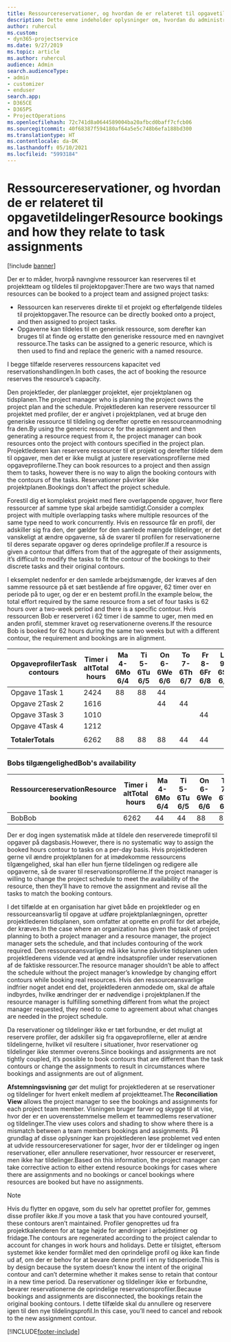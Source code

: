 ```yaml
---
title: Ressourcereservationer, og hvordan de er relateret til opgavetildelinger
description: Dette emne indeholder oplysninger om, hvordan du administrerer navngivne ressourcer, ressourcereservationer og opgavetildelinger, og hvordan de er relateret til hinanden.
author: ruhercul
ms.custom:
- dyn365-projectservice
ms.date: 9/27/2019
ms.topic: article
ms.author: ruhercul
audience: Admin
search.audienceType:
- admin
- customizer
- enduser
search.app:
- D365CE
- D365PS
- ProjectOperations
ms.openlocfilehash: 72c741d8a0644589004ba20afbcd0baff7cfcb06
ms.sourcegitcommit: 40f68387f594180af64a5e5c748b6efa188bd300
ms.translationtype: HT
ms.contentlocale: da-DK
ms.lasthandoff: 05/10/2021
ms.locfileid: "5993184"
---
```

# <a name="resource-bookings-and-how-they-relate-to-task-assignments"></a><span data-ttu-id="46b2c-103">Ressourcereservationer, og hvordan de er relateret til opgavetildelinger</span><span class="sxs-lookup"><span data-stu-id="46b2c-103">Resource bookings and how they relate to task assignments</span></span>

[!include [banner](../includes/psa-now-project-operations.md)]

<span data-ttu-id="46b2c-104">Der er to måder, hvorpå navngivne ressourcer kan reserveres til et projektteam og tildeles til projektopgaver:</span><span class="sxs-lookup"><span data-stu-id="46b2c-104">There are two ways that named resources can be booked to a project team and assigned project tasks:</span></span>

- <span data-ttu-id="46b2c-105">Ressourcen kan reserveres direkte til et projekt og efterfølgende tildeles til projektopgaver.</span><span class="sxs-lookup"><span data-stu-id="46b2c-105">The resource can be directly booked onto a project, and then assigned to project tasks.</span></span>
- <span data-ttu-id="46b2c-106">Opgaverne kan tildeles til en generisk ressource, som derefter kan bruges til at finde og erstatte den generiske ressource med en navngivet ressource.</span><span class="sxs-lookup"><span data-stu-id="46b2c-106">The tasks can be assigned to a generic resource, which is then used to find and replace the generic with a named resource.</span></span> 

<span data-ttu-id="46b2c-107">I begge tilfælde reserveres ressourcens kapacitet ved reservationshandlingen.</span><span class="sxs-lookup"><span data-stu-id="46b2c-107">In both cases, the act of booking the resource reserves the resource’s capacity.</span></span>

<span data-ttu-id="46b2c-108">Den projektleder, der planlægger projektet, ejer projektplanen og tidsplanen.</span><span class="sxs-lookup"><span data-stu-id="46b2c-108">The project manager who is planning the project owns the project plan and the schedule.</span></span> <span data-ttu-id="46b2c-109">Projektlederen kan reservere ressourcer til projektet med profiler, der er angivet i projektplanen, ved at bruge den generiske ressource til tildeling og derefter oprette en ressourceanmodning fra den.</span><span class="sxs-lookup"><span data-stu-id="46b2c-109">By using the generic resource for the assignment and then generating a resource request from it, the project manager can book resources onto the project with contours specified in the project plan.</span></span> <span data-ttu-id="46b2c-110">Projektlederen kan reservere ressourcer til et projekt og derefter tildele dem til opgaver, men det er ikke muligt at justere reservationsprofilerne med opgaveprofilerne.</span><span class="sxs-lookup"><span data-stu-id="46b2c-110">They can book resources to a project and then assign them to tasks, however there is no way to align the booking contours with the contours of the tasks.</span></span> <span data-ttu-id="46b2c-111">Reservationer påvirker ikke projektplanen.</span><span class="sxs-lookup"><span data-stu-id="46b2c-111">Bookings don't affect the project schedule.</span></span>

<span data-ttu-id="46b2c-112">Forestil dig et komplekst projekt med flere overlappende opgaver, hvor flere ressourcer af samme type skal arbejde samtidigt.</span><span class="sxs-lookup"><span data-stu-id="46b2c-112">Consider a complex project with multiple overlapping tasks where multiple resources of the same type need to work concurrently.</span></span> <span data-ttu-id="46b2c-113">Hvis en ressource får en profil, der adskiller sig fra den, der gælder for den samlede mængde tildelinger, er det vanskeligt at ændre opgaverne, så de svarer til profilen for reservationerne til deres separate opgaver og deres oprindelige profiler.</span><span class="sxs-lookup"><span data-stu-id="46b2c-113">If a resource is given a contour that differs from that of the aggregate of their assignments, it’s difficult to modify the tasks to fit the contour of the bookings to their discrete tasks and their original contours.</span></span>

<span data-ttu-id="46b2c-114">I eksemplet nedenfor er den samlede arbejdsmængde, der kræves af den samme ressource på et sæt bestående af fire opgaver, 62 timer over en periode på to uger, og der er en bestemt profil.</span><span class="sxs-lookup"><span data-stu-id="46b2c-114">In the example below, the total effort required by the same resource from a set of four tasks is 62 hours over a two-week period and there is a specific contour.</span></span> <span data-ttu-id="46b2c-115">Hvis ressourcen Bob er reserveret i 62 timer i de samme to uger, men med en anden profil, stemmer kravet og reservationerne overens.</span><span class="sxs-lookup"><span data-stu-id="46b2c-115">If the resource Bob is booked for 62 hours during the same two weeks but with a different contour, the requirement and bookings are in alignment.</span></span>

| <span data-ttu-id="46b2c-116">**Opgaveprofiler**</span><span class="sxs-lookup"><span data-stu-id="46b2c-116">**Task contours**</span></span>    | <span data-ttu-id="46b2c-117">**Timer i alt**</span><span class="sxs-lookup"><span data-stu-id="46b2c-117">**Total hours**</span></span> | <span data-ttu-id="46b2c-118">Ma 4-6</span><span class="sxs-lookup"><span data-stu-id="46b2c-118">Mo 6/4</span></span> | <span data-ttu-id="46b2c-119">Ti 5-6</span><span class="sxs-lookup"><span data-stu-id="46b2c-119">Tu 6/5</span></span> | <span data-ttu-id="46b2c-120">On 6-6</span><span class="sxs-lookup"><span data-stu-id="46b2c-120">We 6/6</span></span> | <span data-ttu-id="46b2c-121">To 7-6</span><span class="sxs-lookup"><span data-stu-id="46b2c-121">Th 6/7</span></span> | <span data-ttu-id="46b2c-122">Fr 8-6</span><span class="sxs-lookup"><span data-stu-id="46b2c-122">Fr 6/8</span></span> | <span data-ttu-id="46b2c-123">Lø 9-6</span><span class="sxs-lookup"><span data-stu-id="46b2c-123">Sa 6/9</span></span> | <span data-ttu-id="46b2c-124">Sø 10-6</span><span class="sxs-lookup"><span data-stu-id="46b2c-124">Su 6/10</span></span> | <span data-ttu-id="46b2c-125">Ma 11-6</span><span class="sxs-lookup"><span data-stu-id="46b2c-125">Mo 6/11</span></span> | <span data-ttu-id="46b2c-126">Ti 12-6</span><span class="sxs-lookup"><span data-stu-id="46b2c-126">Tu 6/12</span></span> | <span data-ttu-id="46b2c-127">On 13-6</span><span class="sxs-lookup"><span data-stu-id="46b2c-127">We 6/13</span></span> | <span data-ttu-id="46b2c-128">To 14-6</span><span class="sxs-lookup"><span data-stu-id="46b2c-128">Th 6/14</span></span> | <span data-ttu-id="46b2c-129">Fr 15-6</span><span class="sxs-lookup"><span data-stu-id="46b2c-129">Fr 6/15</span></span> |
|----------------------|-----------------|--------|--------|--------|--------|--------|--------|---------|---------|---------|---------|---------|---------|
| <span data-ttu-id="46b2c-130">Opgave 1</span><span class="sxs-lookup"><span data-stu-id="46b2c-130">Task 1</span></span>               | <span data-ttu-id="46b2c-131">24</span><span class="sxs-lookup"><span data-stu-id="46b2c-131">24</span></span>              | <span data-ttu-id="46b2c-132">8</span><span class="sxs-lookup"><span data-stu-id="46b2c-132">8</span></span>      | <span data-ttu-id="46b2c-133">8</span><span class="sxs-lookup"><span data-stu-id="46b2c-133">8</span></span>      | <span data-ttu-id="46b2c-134">4</span><span class="sxs-lookup"><span data-stu-id="46b2c-134">4</span></span>      |        |        |        |         |         |         | <span data-ttu-id="46b2c-135">4</span><span class="sxs-lookup"><span data-stu-id="46b2c-135">4</span></span>       |         |         |
| <span data-ttu-id="46b2c-136">Opgave 2</span><span class="sxs-lookup"><span data-stu-id="46b2c-136">Task 2</span></span>               | <span data-ttu-id="46b2c-137">16</span><span class="sxs-lookup"><span data-stu-id="46b2c-137">16</span></span>              |        |        | <span data-ttu-id="46b2c-138">4</span><span class="sxs-lookup"><span data-stu-id="46b2c-138">4</span></span>      | <span data-ttu-id="46b2c-139">4</span><span class="sxs-lookup"><span data-stu-id="46b2c-139">4</span></span>      |        |        |         | <span data-ttu-id="46b2c-140">8</span><span class="sxs-lookup"><span data-stu-id="46b2c-140">8</span></span>       |         |         |         |         |
| <span data-ttu-id="46b2c-141">Opgave 3</span><span class="sxs-lookup"><span data-stu-id="46b2c-141">Task 3</span></span>               | <span data-ttu-id="46b2c-142">10</span><span class="sxs-lookup"><span data-stu-id="46b2c-142">10</span></span>              |        |        |        |        | <span data-ttu-id="46b2c-143">4</span><span class="sxs-lookup"><span data-stu-id="46b2c-143">4</span></span>      |        |         |         | <span data-ttu-id="46b2c-144">4</span><span class="sxs-lookup"><span data-stu-id="46b2c-144">4</span></span>       |         | <span data-ttu-id="46b2c-145">2</span><span class="sxs-lookup"><span data-stu-id="46b2c-145">2</span></span>       |         |
| <span data-ttu-id="46b2c-146">Opgave 4</span><span class="sxs-lookup"><span data-stu-id="46b2c-146">Task 4</span></span>               | <span data-ttu-id="46b2c-147">12</span><span class="sxs-lookup"><span data-stu-id="46b2c-147">12</span></span>              |        |        |        |        |        |        |         |         |         | <span data-ttu-id="46b2c-148">4</span><span class="sxs-lookup"><span data-stu-id="46b2c-148">4</span></span>       |         | <span data-ttu-id="46b2c-149">8</span><span class="sxs-lookup"><span data-stu-id="46b2c-149">8</span></span>       |
|                      |                 |        |        |        |        |        |        |         |         |         |         |         |         |
| <span data-ttu-id="46b2c-150">**Totaler**</span><span class="sxs-lookup"><span data-stu-id="46b2c-150">**Totals**</span></span>           | <span data-ttu-id="46b2c-151">62</span><span class="sxs-lookup"><span data-stu-id="46b2c-151">62</span></span>              | <span data-ttu-id="46b2c-152">8</span><span class="sxs-lookup"><span data-stu-id="46b2c-152">8</span></span>      | <span data-ttu-id="46b2c-153">8</span><span class="sxs-lookup"><span data-stu-id="46b2c-153">8</span></span>      | <span data-ttu-id="46b2c-154">8</span><span class="sxs-lookup"><span data-stu-id="46b2c-154">8</span></span>      | <span data-ttu-id="46b2c-155">4</span><span class="sxs-lookup"><span data-stu-id="46b2c-155">4</span></span>      | <span data-ttu-id="46b2c-156">4</span><span class="sxs-lookup"><span data-stu-id="46b2c-156">4</span></span>      |        |         | <span data-ttu-id="46b2c-157">8</span><span class="sxs-lookup"><span data-stu-id="46b2c-157">8</span></span>       | <span data-ttu-id="46b2c-158">4</span><span class="sxs-lookup"><span data-stu-id="46b2c-158">4</span></span>       | <span data-ttu-id="46b2c-159">8</span><span class="sxs-lookup"><span data-stu-id="46b2c-159">8</span></span>       | <span data-ttu-id="46b2c-160">2</span><span class="sxs-lookup"><span data-stu-id="46b2c-160">2</span></span>       | <span data-ttu-id="46b2c-161">8</span><span class="sxs-lookup"><span data-stu-id="46b2c-161">8</span></span>       |
|                      |                 |        |        |        |        |        |        |         |         |         |         |

### <a name="bobs-availability"></a><span data-ttu-id="46b2c-162">Bobs tilgængelighed</span><span class="sxs-lookup"><span data-stu-id="46b2c-162">Bob's availability</span></span>
| <span data-ttu-id="46b2c-163">**Ressourcereservation**</span><span class="sxs-lookup"><span data-stu-id="46b2c-163">**Resource   booking**</span></span> | <span data-ttu-id="46b2c-164">**Timer i alt**</span><span class="sxs-lookup"><span data-stu-id="46b2c-164">**Total hours**</span></span> | <span data-ttu-id="46b2c-165">Ma 4-6</span><span class="sxs-lookup"><span data-stu-id="46b2c-165">Mo 6/4</span></span> | <span data-ttu-id="46b2c-166">Ti 5-6</span><span class="sxs-lookup"><span data-stu-id="46b2c-166">Tu 6/5</span></span> | <span data-ttu-id="46b2c-167">On 6-6</span><span class="sxs-lookup"><span data-stu-id="46b2c-167">We 6/6</span></span> | <span data-ttu-id="46b2c-168">To 7-6</span><span class="sxs-lookup"><span data-stu-id="46b2c-168">Th 6/7</span></span> | <span data-ttu-id="46b2c-169">Fr 8-6</span><span class="sxs-lookup"><span data-stu-id="46b2c-169">Fr 6/8</span></span> | <span data-ttu-id="46b2c-170">Lø 9-6</span><span class="sxs-lookup"><span data-stu-id="46b2c-170">Sa 6/9</span></span> | <span data-ttu-id="46b2c-171">Sø 10-6</span><span class="sxs-lookup"><span data-stu-id="46b2c-171">Su 6/10</span></span> | <span data-ttu-id="46b2c-172">Ma 11-6</span><span class="sxs-lookup"><span data-stu-id="46b2c-172">Mo 6/11</span></span> | <span data-ttu-id="46b2c-173">Ti 12-6</span><span class="sxs-lookup"><span data-stu-id="46b2c-173">Tu 6/12</span></span> | <span data-ttu-id="46b2c-174">On 13-6</span><span class="sxs-lookup"><span data-stu-id="46b2c-174">We 6/13</span></span> | <span data-ttu-id="46b2c-175">To 14-6</span><span class="sxs-lookup"><span data-stu-id="46b2c-175">Th 6/14</span></span> | <span data-ttu-id="46b2c-176">Fr 15-6</span><span class="sxs-lookup"><span data-stu-id="46b2c-176">Fr 6/15</span></span> |
|------------------------|-----------------|--------|--------|--------|--------|--------|--------|---------|---------|---------|---------|---------|---------|
| <span data-ttu-id="46b2c-177">Bob</span><span class="sxs-lookup"><span data-stu-id="46b2c-177">Bob</span></span>                    | <span data-ttu-id="46b2c-178">62</span><span class="sxs-lookup"><span data-stu-id="46b2c-178">62</span></span>              | <span data-ttu-id="46b2c-179">4</span><span class="sxs-lookup"><span data-stu-id="46b2c-179">4</span></span>      | <span data-ttu-id="46b2c-180">4</span><span class="sxs-lookup"><span data-stu-id="46b2c-180">4</span></span>      | <span data-ttu-id="46b2c-181">8</span><span class="sxs-lookup"><span data-stu-id="46b2c-181">8</span></span>      | <span data-ttu-id="46b2c-182">8</span><span class="sxs-lookup"><span data-stu-id="46b2c-182">8</span></span>      | <span data-ttu-id="46b2c-183">8</span><span class="sxs-lookup"><span data-stu-id="46b2c-183">8</span></span>      |        |         | <span data-ttu-id="46b2c-184">4</span><span class="sxs-lookup"><span data-stu-id="46b2c-184">4</span></span>       | <span data-ttu-id="46b2c-185">4</span><span class="sxs-lookup"><span data-stu-id="46b2c-185">4</span></span>       | <span data-ttu-id="46b2c-186">8</span><span class="sxs-lookup"><span data-stu-id="46b2c-186">8</span></span>       | <span data-ttu-id="46b2c-187">8</span><span class="sxs-lookup"><span data-stu-id="46b2c-187">8</span></span>       | <span data-ttu-id="46b2c-188">6</span><span class="sxs-lookup"><span data-stu-id="46b2c-188">6</span></span>       |

<span data-ttu-id="46b2c-189">Der er dog ingen systematisk måde at tildele den reserverede timeprofil til opgaver på dagsbasis.</span><span class="sxs-lookup"><span data-stu-id="46b2c-189">However, there is no systematic way to assign the booked hours contour to tasks on a per-day basis.</span></span> <span data-ttu-id="46b2c-190">Hvis projektlederen gerne vil ændre projektplanen for at imødekomme ressourcens tilgængelighed, skal han eller hun fjerne tildelingen og redigere alle opgaverne, så de svarer til reservationsprofilerne.</span><span class="sxs-lookup"><span data-stu-id="46b2c-190">If the project manager is willing to change the project schedule to meet the availability of the resource, then they’ll have to remove the assignment and revise all the tasks to match the booking contours.</span></span>

<span data-ttu-id="46b2c-191">I det tilfælde at en organisation har givet både en projektleder og en ressourceansvarlig til opgave at udføre projektplanlægningen, opretter projektlederen tidsplanen, som omfatter at oprette en profil for det arbejde, der kræves.</span><span class="sxs-lookup"><span data-stu-id="46b2c-191">In the case where an organization has given the task of project planning to both a project manager and a resource manager, the project manager sets the schedule, and that includes contouring of the work required.</span></span> <span data-ttu-id="46b2c-192">Den ressourceansvarlige må ikke kunne påvirke tidsplanen uden projektlederens vidende ved at ændre indsatsprofiler under reservationen af de faktiske ressourcer.</span><span class="sxs-lookup"><span data-stu-id="46b2c-192">The resource manager shouldn’t be able to affect the schedule without the project manager’s knowledge by changing effort contours while booking real resources.</span></span> <span data-ttu-id="46b2c-193">Hvis den ressourceansvarlige indfrier noget andet end det, projektlederen anmodede om, skal de aftale indbyrdes, hvilke ændringer der er nødvendige i projektplanen.</span><span class="sxs-lookup"><span data-stu-id="46b2c-193">If the resource manager is fulfilling something different from what the project manager requested, they need to come to agreement about what changes are needed in the project schedule.</span></span>

<span data-ttu-id="46b2c-194">Da reservationer og tildelinger ikke er tæt forbundne, er det muligt at reservere profiler, der adskiller sig fra opgaveprofilerne, eller at ændre tildelingerne, hvilket vil resultere i situationer, hvor reservationer og tildelinger ikke stemmer overens.</span><span class="sxs-lookup"><span data-stu-id="46b2c-194">Since bookings and assignments are not tightly coupled, it’s possible to book contours that are different than the task contours or change the assignments to result in circumstances where bookings and assignments are out of alignment.</span></span>

<span data-ttu-id="46b2c-195">**Afstemningsvisning** gør det muligt for projektlederen at se reservationer og tildelinger for hvert enkelt medlem af projektteamet.</span><span class="sxs-lookup"><span data-stu-id="46b2c-195">The **Reconciliation View** allows the project manager to see the bookings and assignments for each project team member.</span></span> <span data-ttu-id="46b2c-196">Visningen bruger farver og skygge til at vise, hvor der er en uoverensstemmelse mellem et teammedlems reservationer og tildelinger.</span><span class="sxs-lookup"><span data-stu-id="46b2c-196">The view uses colors and shading to show where there is a mismatch between a team members bookings and assignments.</span></span> <span data-ttu-id="46b2c-197">På grundlag af disse oplysninger kan projektlederen løse problemet ved enten at udvide ressourcereservationer for sager, hvor der er tildelinger og ingen reservationer, eller annullere reservationer, hvor ressourcer er reserveret, men ikke har tildelinger.</span><span class="sxs-lookup"><span data-stu-id="46b2c-197">Based on this information, the project manager can take corrective action to either extend resource bookings for cases where there are assignments and no bookings or cancel bookings where resources are booked but have no assignments.</span></span>

> [!NOTE]
> <span data-ttu-id="46b2c-198">Hvis du flytter en opgave, som du selv har oprettet profiler for, gemmes disse profiler ikke.</span><span class="sxs-lookup"><span data-stu-id="46b2c-198">If you move a task that you have contoured yourself, these contours aren’t maintained.</span></span> <span data-ttu-id="46b2c-199">Profiler genoprettes ud fra projektkalenderen for at tage højde for ændringer i arbejdstimer og fridage.</span><span class="sxs-lookup"><span data-stu-id="46b2c-199">The contours are regenerated according to the project calendar to account for changes in work hours and holidays.</span></span> <span data-ttu-id="46b2c-200">Dette er tilsigtet, eftersom systemet ikke kender formålet med den oprindelige profil og ikke kan finde ud af, om der er behov for at bevare denne profil i en ny tidsperiode.</span><span class="sxs-lookup"><span data-stu-id="46b2c-200">This is by design because the system doesn’t know the intent of the original contour and can’t determine whether it makes sense to retain that contour in a new time period.</span></span> <span data-ttu-id="46b2c-201">Da reservationer og tildelinger ikke er forbundne, bevarer reservationerne de oprindelige reservationsprofiler.</span><span class="sxs-lookup"><span data-stu-id="46b2c-201">Because bookings and assignments are disconnected, the bookings retain the original booking contours.</span></span> <span data-ttu-id="46b2c-202">I dette tilfælde skal du annullere og reservere igen til den nye tildelingsprofil.</span><span class="sxs-lookup"><span data-stu-id="46b2c-202">In this case, you’ll need to cancel and rebook to the new assignment contour.</span></span>



[!INCLUDE[footer-include](../includes/footer-banner.md)]